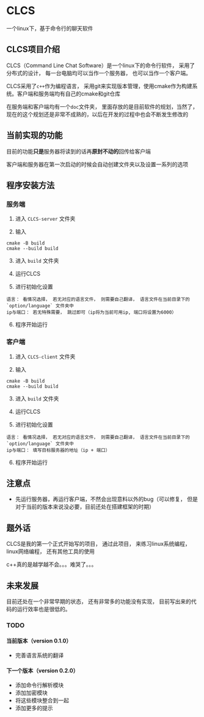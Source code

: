 # CLCS
一个linux下，基于命令行的聊天软件

## CLCS项目介绍

CLCS（Command Line Chat Software）是一个linux下的命令行软件， 采用了分布式的设计， 每一台电脑均可以当作一个服务器， 也可以当作一个客户端。

CLCS采用了`c++`作为编程语言， 采用git来实现版本管理，使用cmake作为构建系统。客户端和服务端均有自己的cmake和git仓库

在服务端和客户端均有一个`doc`文件夹， 里面存放的是目前软件的规划，当然了，现在的这个规划还是非常不成熟的，以后在开发的过程中也会不断发生修改的

## 当前实现的功能

目前的功能**只是**服务器将读到的话再**原封不动的**回传给客户端

客户端和服务器在第一次启动的时候会自动创建文件夹以及设置一系列的选项

## 程序安装方法

### 服务端
1. 进入 `CLCS-server` 文件夹

2. 输入
```
cmake -B build
cmake --build build
```
3. 进入 `build` 文件夹

4. 运行CLCS

5. 进行初始化设置
```
语言： 看情况选择， 若无对应的语言文件， 则需要自己翻译， 语言文件在当前目录下的 `option/language` 文件夹中
ip与端口： 若无特殊需要， 跳过即可（ip将为当前可用ip, 端口将设置为6000）
```
6. 程序开始运行

### 客户端
1. 进入 `CLCS-client` 文件夹

2. 输入
```
cmake -B build
cmake --build build
```
3. 进入 `build` 文件夹

4. 运行CLCS

5. 进行初始化设置
```
语言： 看情况选择， 若无对应的语言文件， 则需要自己翻译， 语言文件在当前目录下的 `option/language` 文件夹中
ip与端口： 填写目标服务器的地址（ip + 端口）
```

6. 程序开始运行

## 注意点

* 先运行服务器，再运行客户端，不然会出现意料以外的bug（可以修复， 但是对于当前的版本来说没必要，目前还处在搭建框架的时期）

## 题外话

CLCS是我的第一个正式开始写的项目， 通过此项目， 来练习linux系统编程， linux网络编程， 还有其他工具的使用

c++真的是越学越不会。。。难哭了。。。

## 未来发展

目前还处在一个非常早期的状态， 还有非常多的功能没有实现， 目前写出来的代码的运行效率也是很低的。

### TODO

#### 当前版本（version 0.1.0）

* 完善语言系统的翻译

#### 下一个版本（version 0.2.0）

* 添加命令行解析模块
* 添加加密模块
* 将这些模块整合到一起
* 添加更多的提示
